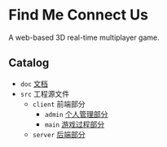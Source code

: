 # Find Me Connect Us

A web-based 3D real-time multiplayer game.

## Catalog

* `doc` [文档](doc/)
* `src` 工程源文件
  * `client` 前端部分
    * `admin` [个人管理部分](src/client/admin/)
    * `main` [游戏过程部分](src/client/main/)
  * `server` [后端部分](src/server/)
